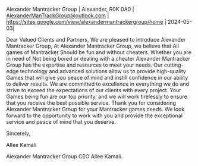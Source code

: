 Alexander Mantracker Group |
Alexander, R0K 0A0 |
AlexanderManTrackGroup@outlook.com |
https://sites.google.com/view/alexandermantrackergroup/home |
2024-05-03|

Dear Valued Clients and Partners,
We are pleased to introduce Alexander Mantracker Group, 
At Alexander Mantracker Group, we believe that All games of Mantracker Should be fun and without cheaters. 
Whether you are in need of Not being bored or dealing with a cheater Alexander Mantracker Group has the expertise and resources to meet your needs. Our cutting-edge technology and advanced solutions allow us to provide high-quality Games that will give you peace of mind and instill confidence in our ability to deliver results.
We are committed to excellence in everything we do and strive to exceed the expectations of our clients with every project. Your Games being fun are our top priority, and we will work tirelessly to ensure that you receive the best possible service.
Thank you for considering Alexander Mantracker Group for your Mantracker games needs. We look forward to the opportunity to work with you and provide the exceptional service and peace of mind that you deserve.

Sincerely,

Allee Kamali

Alexander Mantracker Group CEO Allee Kamali.
